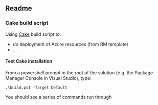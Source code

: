 ## Readme

### Cake build script

Using [Cake](https://cakebuild.net/) build script to:
* do deployment of Azure resources (from RM template)
* ...

#### Test Cake installation

From a powershell prompt in the root of the solution 
(e.g. the Package Manager Console in Visual Studio), type:

```.\build.ps1 -Target Default ```

You should see a series of commands run through

